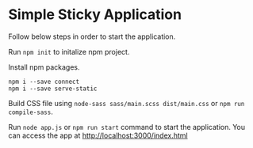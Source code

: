 # Simple Sticky Application

Follow below steps in order to start the application.

Run `npm init` to initalize npm project.

Install npm packages.
```
npm i --save connect
npm i --save serve-static
```

Build CSS file using `node-sass sass/main.scss dist/main.css` or `npm run compile-sass`.

Run `node app.js` or `npm run start` command to start the application. You can access the app at [http://localhost:3000/index.html](http://localhost:3000/index.html)
